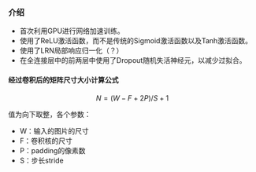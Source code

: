 ### 介绍

- 首次利用GPU进行网络加速训练。
- 使用了ReLU激活函数，而不是传统的Sigmoid激活函数以及Tanh激活函数。
- 使用了LRN局部响应归一化（？）
- 在全连接层中的前两层中使用了Dropout随机失活神经元，以减少过拟合。

#### 经过卷积后的矩阵尺寸大小计算公式

$$
N=(W-F+2P)/S+1
$$

值为向下取整，各个参数：

- W：输入的图片的尺寸
- F：卷积核的尺寸
- P：padding的像素数
- S：步长stride

